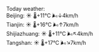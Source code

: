Today weather:  
Beijing: ☀️   🌡️+11°C 🌬️↓4km/h  
Tianjin: ☀️   🌡️+16°C 🌬️↑7km/h  
Shijiazhuang: ☀️   🌡️+11°C 🌬️↖4km/h  
Tangshan: ☀️   🌡️+17°C 🌬️↘7km/h  
